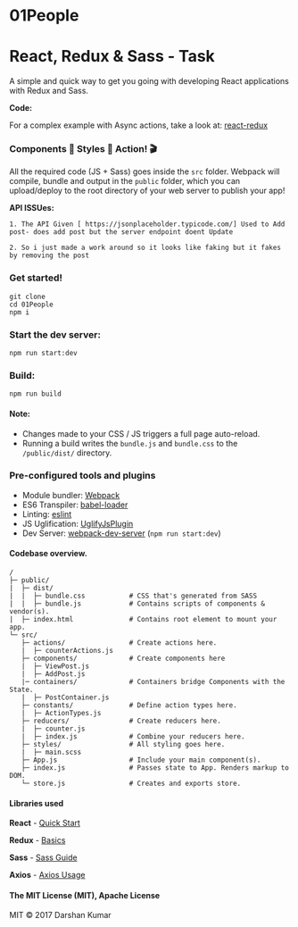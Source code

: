 # 01People

<!-- ![logos](https://image.ibb.co/m8S9ew/react_redux_sass.jpg) -->

# React, Redux & Sass - Task

A simple and quick way to get you going with developing React applications with Redux and Sass.

**Code:**

For a complex example with Async actions, take a look at: [react-redux](https://github.com/DarshanKumar89/01People)

### Components 🔩 Styles 🎨 Action! 🎬

All the required code (JS + Sass) goes inside the `src` folder. Webpack will compile, bundle and output in the `public` folder, which you can upload/deploy to the root directory of your web server to publish your app!

**API ISSUes:**

```
1. The API Given [ https://jsonplaceholder.typicode.com/] Used to Add post- does add post but the server endpoint doent Update

2. So i just made a work around so it looks like faking but it fakes by removing the post
```

### Get started!

```
git clone
cd 01People
npm i
```

### Start the dev server:

```
npm run start:dev
```

### Build:

```
npm run build
```

#### Note:

- Changes made to your CSS / JS triggers a full page auto-reload.
- Running a build writes the `bundle.js` and `bundle.css` to the `/public/dist/` directory.

### Pre-configured tools and plugins

- Module bundler: [Webpack](https://webpack.js.org/)
- ES6 Transpiler: [babel-loader](https://github.com/babel/babel-loader)
- Linting: [eslint](https://eslint.org/)
- JS Uglification: [UglifyJsPlugin](https://webpack.js.org/plugins/uglifyjs-webpack-plugin/)
- Dev Server: [webpack-dev-server](https://github.com/webpack/webpack-dev-server) (`npm run start:dev`)

#### Codebase overview.

```
/
├─ public/
|  ├─ dist/
|  |  ├─ bundle.css           # CSS that's generated from SASS
|  |  ├─ bundle.js            # Contains scripts of components & vendor(s).
|  ├─ index.html              # Contains root element to mount your app.
└─ src/
   ├─ actions/                # Create actions here.
   |  ├─ counterActions.js
   ├─ components/             # Create components here
   |  ├─ ViewPost.js
   |  ├─ AddPost.js
   |─ containers/             # Containers bridge Components with the State.
   |  ├─ PostContainer.js
   ├─ constants/              # Define action types here.
   |  ├─ ActionTypes.js
   ├─ reducers/               # Create reducers here.
   |  ├─ counter.js
   |  ├─ index.js             # Combine your reducers here.
   ├─ styles/                 # All styling goes here.
   |  ├─ main.scss
   ├─ App.js                  # Include your main component(s).
   ├─ index.js                # Passes state to App. Renders markup to DOM.
   └─ store.js                # Creates and exports store.
```

#### Libraries used

**React** - [Quick Start](https://reactjs.org/docs/hello-world.html)

**Redux** - [Basics](https://redux.js.org/docs/basics/)

**Sass** - [Sass Guide](http://sass-lang.com/guide)

**Axios** - [Axios Usage](https://www.npmjs.com/package/axios)

#### The MIT License (MIT), Apache License

MIT © 2017 Darshan Kumar
